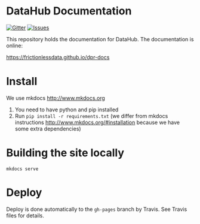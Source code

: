 # DataHub Documentation

[![Gitter](https://img.shields.io/gitter/room/frictionlessdata/chat.svg)](https://gitter.im/frictionlessdata/chat) [![Issues](https://img.shields.io/badge/issue-tracker-orange.svg)](https://github.com/frictionlessdata/dpr-docs/issues)

This repository holds the documentation for DataHub. The documentation is online:

https://frictionlessdata.github.io/dpr-docs

# Install

We use mkdocs http://www.mkdocs.org

1. You need to have python and pip installed
2. Run `pip install -r requirements.txt` (we differ from mkdocs instructions http://www.mkdocs.org/#installation because we have some extra dependencies)

# Building the site locally

```
mkdocs serve
```

# Deploy

Deploy is done automatically to the `gh-pages` branch by Travis. See Travis files for details.
